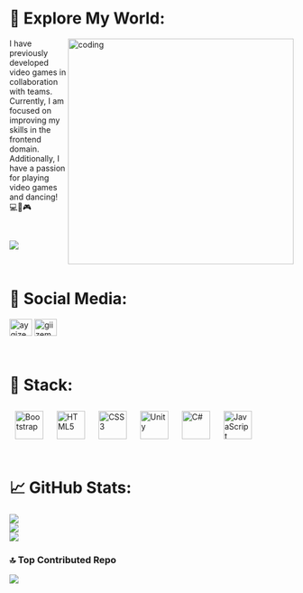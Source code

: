 # 🌈 Explore My World:
 <img align="right" alt="coding" width="400" src="https://i.pinimg.com/originals/e1/85/18/e18518c6d24257c6fb02e3c95a862d85.gif" />
 


I have previously developed video games in collaboration with teams. Currently, I am focused on improving my skills in the frontend domain. Additionally, I have a passion for playing video games and 
dancing! 
💻💃🎮

<br>

[![](https://visitcount.itsvg.in/api?id=aygizemay&icon=7&color=10)](https://visitcount.itsvg.in)

<br>

# 📱 Social Media:
<a href="https://linkedin.com/in/aygizem" target="blank"><img align="center" src="https://raw.githubusercontent.com/rahuldkjain/github-profile-readme-generator/master/src/images/icons/Social/linked-in-alt.svg" alt="aygizem" height="30" width="40" /></a>
<a href="https://instagram.com/giizem.08" target="blank"><img align="center" src="https://raw.githubusercontent.com/rahuldkjain/github-profile-readme-generator/master/src/images/icons/Social/instagram.svg" alt="giizem.08" height="30" width="40" /></a>
</p>

<br/>  

# 🧰 Stack:

<div align="left">  
<a href="https://getbootstrap.com/docs/3.4/javascript/" target="_blank"><img style="margin: 10px" src="https://profilinator.rishav.dev/skills-assets/bootstrap-plain.svg" alt="Bootstrap" height="50" /></a>  
<a href="https://en.wikipedia.org/wiki/HTML5" target="_blank"><img style="margin: 10px" src="https://profilinator.rishav.dev/skills-assets/html5-original-wordmark.svg" alt="HTML5" height="50" /></a>  
<a href="https://www.w3schools.com/css/" target="_blank"><img style="margin: 10px" src="https://profilinator.rishav.dev/skills-assets/css3-original-wordmark.svg" alt="CSS3" height="50" /></a>  
<a href="https://unity.com/" target="_blank"><img style="margin: 10px" src="https://profilinator.rishav.dev/skills-assets/unity.png" alt="Unity" height="50" /></a>  
<a href="https://docs.microsoft.com/en-us/dotnet/csharp/" target="_blank"><img style="margin: 10px" src="https://profilinator.rishav.dev/skills-assets/csharp-original.svg" alt="C#" height="50" /></a>  
<a href="https://www.javascript.com/" target="_blank"><img style="margin: 10px" src="https://profilinator.rishav.dev/skills-assets/javascript-original.svg" alt="JavaScript" height="50" /></a>  
</div>
</td><td valign="top" width="33%">
</td><td valign="top" width="33%">
</td></tr></table>  

<br/>

# 📈  GitHub Stats:
![](https://github-readme-stats.vercel.app/api?username=aygizemay&theme=radical&hide_border=false&include_all_commits=false&count_private=false)<br/>
![](https://github-readme-streak-stats.herokuapp.com/?user=aygizemay&theme=radical&hide_border=false)<br/>
![](https://github-readme-stats.vercel.app/api/top-langs/?username=aygizemay&theme=radical&hide_border=false&include_all_commits=false&count_private=false&layout=compact)

### 🔝 Top Contributed Repo
![](https://github-contributor-stats.vercel.app/api?username=aygizemay&limit=5&theme=dark&combine_all_yearly_contributions=true)






